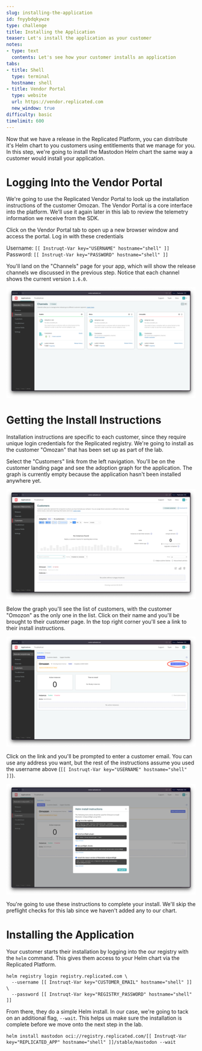 ```yaml
---
slug: installing-the-application
id: fnyybdqkywze
type: challenge
title: Installing the Application
teaser: Let's install the application as your customer
notes:
- type: text
  contents: Let's see how your customer installs an application
tabs:
- title: Shell
  type: terminal
  hostname: shell
- title: Vendor Portal
  type: website
  url: https://vendor.replicated.com
  new_window: true
difficulty: basic
timelimit: 600
---
```


Now that we have a release in the Replicated Platform, you can
distribute it's Helm chart to you customers using entitlements
that we manage for you. In this step, we're going to install the
Mastodon Helm chart the same way a customer would install your
application.

Logging Into the Vendor Portal
==============================

We're going to use the Replicated Vendor Portal to look up the
installation instructions of the customer Omozan. The Vendor
Portal is a core interface into the platform. We'll use it again
later in this lab to review the telemetry information we receive
from the SDK.

Click on the Vendor Portal tab to open up a new browser window and
access the portal. Log in with these credentials

Username: `[[ Instruqt-Var key="USERNAME" hostname="shell" ]]`<br/>
Password: `[[ Instruqt-Var key="PASSWORD" hostname="shell" ]]`

You'll land on the "Channels" page for your app, which will show
the release channels we discussed in the previous step. Notice that
each channel shows the current version `1.6.0`.

![Vendor Portal Release Channels](../assets/vendor-portal-landing.png)


Getting the Install Instructions
================================

Installation instructions are specific to each customer, since they
require unique login credentials for the Replicated registry. We're
going to install as the customer "Omozan" that has been set up as
part of the lab.

Select the "Customers" link from the left navigation. You'll be on
the customer landing page and see the adoption graph for the application.
The graph is currently empty because the application hasn't been
installed anywhere yet.

![Customers Landing Page](../assets/customers-page.png)

Below the graph you'll see the list of customers, with the customer
"Omozon" as the only one in the list. Click on their name and you'll
be brought to their customer page. In the top right corner you'll
see a link to their install instructions.

![Customers Landing Page](../assets/single-customer-page.png)

Click on the link and you'll be prompted to enter a customer
email. You can use any address you want, but the rest of the
instructions assume you used the username above
(`[[ Instruqt-Var key="USERNAME" hostname="shell" ]]`).

![Install Instructions](../assets/helm-install-instructions.png)

You're going to use these instructions to complete your install.
We'll skip the preflight checks for this lab since we haven't
added any to our chart.

Installing the Application
==========================

Your customer starts their installation by logging into the
our registry with the `helm` command. This gives them access
to your Helm chart via the Replicated Platform.

```
helm registry login registry.replicated.com \
  --username [[ Instruqt-Var key="CUSTOMER_EMAIL" hostname="shell" ]] \
  --password [[ Instruqt-Var key="REGISTRY_PASSWORD" hostname="shell" ]]
```

From there, they do a simple Helm install. In our case, we're going to
tack on an additional flag, `--wait`. This helps us make sure the
installation is complete before we move onto the next step in the lab.

```
helm install mastodon oci://registry.replicated.com/[[ Instruqt-Var key="REPLICATED_APP" hostname="shell" ]]/stable/mastodon --wait
```

